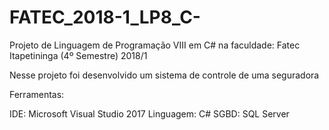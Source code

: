 # FATEC_2018-1_LP8_C-
Projeto de Linguagem de Programação VIII em C# na faculdade: Fatec Itapetininga (4º Semestre) 2018/1

Nesse projeto foi desenvolvido um sistema de controle de uma seguradora

Ferramentas:

IDE: Microsoft Visual Studio 2017
Linguagem: C#
SGBD: SQL Server
